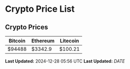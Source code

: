 # Crypto Price List

## Crypto Prices
| Bitcoin | Ethereum | Litecoin |
| ------- | -------- | -------- |
| $94488 | $3342.9 | $100.21 |
**Last Updated:** 2024-12-28 05:56 UTC
**Last Updated:** $DATE$

